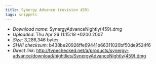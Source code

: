 ```yaml
---
title: Synergy Advance (revision 459)
tags: snippets
---
```


-   _Download name_: SynergyAdvanceNightly(459).dmg
-   _Uploaded_: Thu Apr 26 11:15:19 +0200 2007
-   _Size_: 3,286,346 bytes
-   _SHA1 checksum_: b438be20926ffe69441b66311020bf50de9524f6
-   _Direct link_: <http://typechecked.net/a/products/synergy-advance/download/nightlies/SynergyAdvanceNightly(459).dmg>
